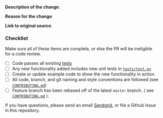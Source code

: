 <!-- 
Please explain WHAT you changed and WHY. 

The title should be descriptive, for example:

* *Fixed a typo in the apikeypermissions.md page*
* *Added the maximum number of domain whitelabels you can create to domains.md*
* *Fixing the number of days a batch id is valid in scheduling_parameters.md*

If this PR fixes an issue, please reference the issue number as well.

Fill out this form in the body:
-->

**Description of the change**:

**Reason for the change**:

**Link to original source**:

### Checklist

Make sure all of these items are complete, or else the PR will be ineligible for a code review.

- [ ] Code passes all existing [tests](https://github.com/sendgrid/open-source-library-data-collector/tree/master/test)
- [ ] Any new functionality added includes new unit tests in [`tests/test.py`](https://github.com/sendgrid/open-source-library-data-collector/blob/master/test/test.py)
- [ ] Create or update example code to show the new functionality in action.
- [ ] All code, branch, and git naming and style conventions are followed (see [`CONTRIBUTING.md`](https://github.com/sendgrid/open-source-library-data-collector/blob/master/CONTRIBUTING.md#style-guidelines--naming-conventions))
- [ ] Feature branch has been rebased off of the latest `master` branch. ( see [`CONTRIBUTING.md`](https://github.com/sendgrid/open-source-library-data-collector/blob/master/CONTRIBUTING.md#creating-a-pull-request) ).

If you have questions, please send an email [Sendgrid](mailto:dx@sendgrid.com), or file a Github Issue in this repository.  
